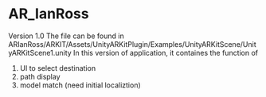 # AR_IanRoss

Version 1.0 
The file can be found in ARIanRoss/ARKIT/Assets/UnityARKitPlugin/Examples/UnityARKitScene/UnityARKitScene1.unity
In this version of application, it containes the function of
1. UI to select destination
2. path display
3. model match (need initial localiztion)
